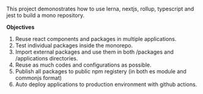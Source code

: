 This project demonostrates how to use lerna, nextjs, rollup, typescript and jest to build a mono repository. 

**Objectives**

1. Reuse react components and packages in multiple applications.
2. Test individual packages inside the monorepo.
3. Import external packages and use them in both /packages and /applications directories.
4. Reuse as much codes and configurations as possible.
5. Publish all packages to public npm registery (in both es module and commonjs format)
6. Auto deploy applications to production environment with github actions.
